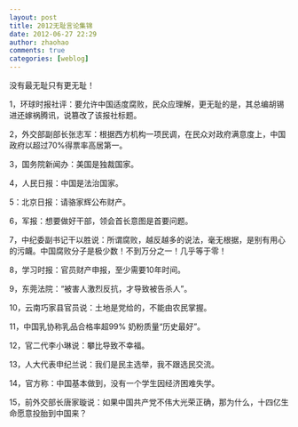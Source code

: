 ```yaml
---
layout: post
title: 2012无耻言论集锦
date: 2012-06-27 22:29
author: zhaohao
comments: true
categories: [weblog]
---
```

没有最无耻只有更无耻！

1，环球时报社评：要允许中国适度腐败，民众应理解，更无耻的是，其总编胡锡进还嫁祸腾讯，说篡改了该报社标题。

2，外交部副部长张志军：根据西方机构一项民调，在民众对政府满意度上，中国政府以超过70%得票率高居第一。

3，国务院新闻办：美国是独裁国家。

4，人民日报：中国是法治国家。

5：北京日报：请骆家辉公布财产。

6，军报：想要做好干部，领会首长意图是首要问题。

7，中纪委副书记干以胜说：所谓腐败，越反越多的说法，毫无根据，是别有用心的污衊。中国腐败分子是极少数！不到万分之一！几乎等于零！

8，学习时报：官员财产申报，至少需要10年时间。

9，东莞法院：“被害人激烈反抗，才导致被告杀人”。

10，云南巧家县官员说：土地是党给的，不能由农民掌握。

11，中国乳协称乳品合格率超99% 奶粉质量“历史最好”。

12，官二代李小琳说：攀比导致不幸福。

13，人大代表申纪兰说：我们是民主选举，我不跟选民交流。

14，官方称：中国基本做到，没有一个学生因经济困难失学。

15，前外交部长唐家璇说：如果中国共产党不伟大光荣正确，那为什么，十四亿生命愿意投胎到中国来？
